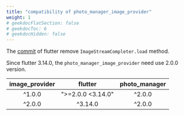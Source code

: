 ```yaml
---
title: "compatibility of photo_manager_image_provider"
weight: 1
# geekdocFlatSection: false
# geekdocToc: 6
# geekdocHidden: false
---
```


The [commit][remove-load] of flutter remove `ImageStreamCompleter.load` method.

Since flutter 3.14.0, the `photo_manager_image_provider` need use 2.0.0 version.

| image_provider | flutter | photo_manager |
| :---: | :---: | :---: |
| ^1.0.0 | ">=2.0.0 <3.14.0" | ^2.0.0 |
| ^2.0.0 | ^3.14.0 | ^2.0.0 |

[remove-load]: https://github.com/flutter/flutter/commit/b4f4ece40d956ad86efa340ff7fe9d0fa6deea07

